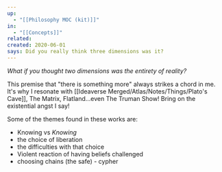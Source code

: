 ```yaml
---
up:
  - "[[Philosophy MOC (kit)]]"
in:
  - "[[Concepts]]"
related: 
created: 2020-06-01
says: Did you really think three dimensions was it?
---
```

 *What if you thought two dimensions was the entirety of reality?*

This premise that "there is something more" always strikes a chord in me. It's why I resonate with [[Ideaverse Merged/Atlas/Notes/Things/Plato's Cave]], The Matrix, Flatland...even The Truman Show! Bring on the existential angst I say! 

Some of the themes found in these works are:

- Knowing vs *Knowing*
- the choice of liberation
- the difficulties with that choice
- Violent reaction of having beliefs challenged
- choosing chains (the safe) - cypher
